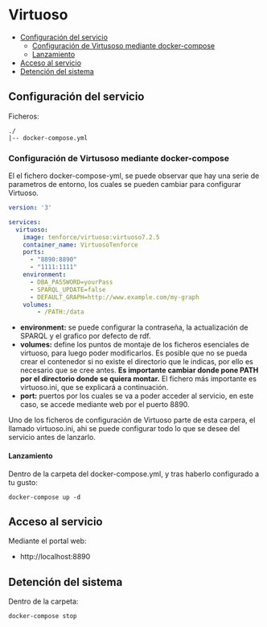 # Virtuoso 

<!-- TOC START min:2 max:3 link:true update:true -->
- [Configuración del servicio](#configuracin-del-servicio)
  - [Configuración de Virtusoso mediante docker-compose](#docker-compose)
  - [Lanzamiento](#lanzamiento)
- [Acceso al servicio](#acceso-al-servicio)
- [Detención del sistema](#detencin-del-sistema)

<!-- TOC END -->

## Configuración del servicio

Ficheros:

```
./
|-- docker-compose.yml

```
### Configuración de Virtusoso mediante docker-compose
El el fichero docker-compose-yml, se puede observar que hay una serie de parametros de entorno, los cuales se pueden cambiar para configurar Virtuoso.

```yaml
version: '3'

services:
  virtuoso:
    image: tenforce/virtuoso:virtuoso7.2.5
    container_name: VirtuosoTenforce
    ports:
      - "8890:8890"
      - "1111:1111"
    environment:
      - DBA_PASSWORD=yourPass 
      - SPARQL_UPDATE=false
      - DEFAULT_GRAPH=http://www.example.com/my-graph
    volumes:
        - /PATH:/data 
```

* **environment:** se puede configurar la contraseña, la actualización de SPARQL y el grafico por defecto de rdf.
* **volumes:** define los puntos de montaje de los ficheros esenciales de virtuoso, para luego poder modificarlos. Es posible que no se pueda crear el contenedor si no existe el directorio que le indicas, por ello es necesario que se cree antes. **Es importante cambiar donde pone PATH por el directorio donde se quiera montar.** El fichero más importante es virtuoso.ini, que se explicará a continuación.
* **port:** puertos por los cuales se va a poder acceder al servicio, en este caso, se accede mediante web por el puerto 8890.

Uno de los ficheros de configuración de Virtuoso parte de esta carpera, el llamado virtuoso.ini, ahi se puede configurar todo lo que se desee del servicio antes de lanzarlo.

#### Lanzamiento

Dentro de la carpeta del docker-compose.yml, y tras haberlo configurado a tu gusto:

```
docker-compose up -d
```

## Acceso al servicio

Mediante el portal web:

- http://localhost:8890

## Detención del sistema

Dentro de la carpeta:

```
docker-compose stop 
```
